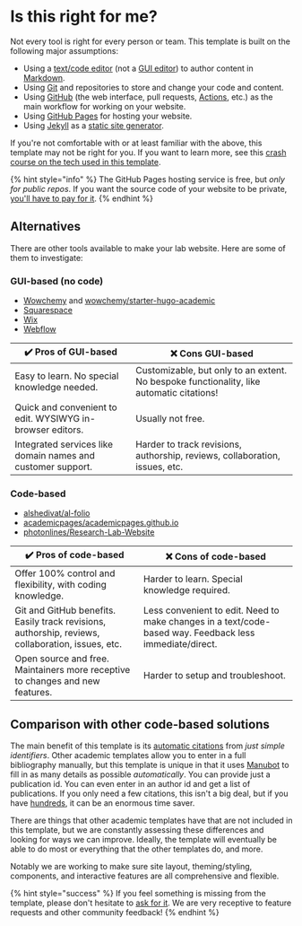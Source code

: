 # Is this right for me?

Not every tool is right for every person or team. This template is built on the following major assumptions:

* Using a [text/code editor](https://code.visualstudio.com/) (not a [GUI editor](https://en.wikipedia.org/wiki/WYSIWYG)) to author content in [Markdown](https://www.google.com/search?q=markdown).
* Using [Git](https://www.google.com/search?q=git) and repositories to store and change your code and content.
* Using [GitHub](https://github.com/) (the web interface, pull requests, [Actions](https://github.com/features/actions), etc.) as the main workflow for working on your website.
* Using [GitHub Pages](https://www.google.com/search?q=github+pages) for hosting your website.
* Using [Jekyll](https://jekyllrb.com/) as a [static site generator](https://www.google.com/search?q=static+site+generator).

If you're not comfortable with or at least familiar with the above, this template may not be right for you. If you want to learn more, see this [crash course on the tech used in this template](../advanced/background-knowledge.md).

{% hint style="info" %}
The GitHub Pages hosting service is free, but _only for public repos_. If you want the source code of your website to be private, [you'll have to pay for it](https://docs.github.com/en/enterprise-cloud@latest/pages/getting-started-with-github-pages/changing-the-visibility-of-your-github-pages-site).
{% endhint %}

## Alternatives

There are other tools available to make your lab website. Here are some of them to investigate:

### GUI-based (no code)

* [Wowchemy](https://wowchemy.com/) and [wowchemy/starter-hugo-academic](https://github.com/wowchemy/starter-hugo-academic)
* [Squarespace](https://www.squarespace.com/)
* [Wix](https://www.wix.com/)
* [Webflow](https://webflow.com/)

| ✔️ Pros of GUI-based                                        | ❌ Cons GUI-based                                                                         |
| ----------------------------------------------------------- | ---------------------------------------------------------------------------------------- |
| Easy to learn. No special knowledge needed.                 | Customizable, but only to an extent. No bespoke functionality, like automatic citations! |
| Quick and convenient to edit. WYSIWYG in-browser editors.   | Usually not free.                                                                        |
| Integrated services like domain names and customer support. | Harder to track revisions, authorship, reviews, collaboration, issues, etc.              |

### Code-based

* [alshedivat/al-folio](https://github.com/alshedivat/al-folio)
* [academicpages/academicpages.github.io](https://github.com/academicpages/academicpages.github.io)
* [photonlines/Research-Lab-Website](https://github.com/photonlines/Research-Lab-Website)

| ✔️ Pros of code-based                                                                             | ❌ Cons of code-based                                                                                    |
| ------------------------------------------------------------------------------------------------- | ------------------------------------------------------------------------------------------------------- |
| Offer 100% control and flexibility, with coding knowledge.                                        | Harder to learn. Special knowledge required.                                                            |
| Git and GitHub benefits. Easily track revisions, authorship, reviews, collaboration, issues, etc. | Less convenient to edit. Need to make changes in a text/code-based way. Feedback less immediate/direct. |
| Open source and free. Maintainers more receptive to changes and new features.                     | Harder to setup and troubleshoot.                                                                       |

## Comparison with other code-based solutions

The main benefit of this template is its [automatic citations](../basics/citations.md) from _just simple identifiers_. Other academic templates allow you to enter in a full bibliography manually, but this template is unique in that it uses [Manubot](https://manubot.org/) to fill in as many details as possible _automatically_. You can provide just a publication id. You can even enter in an author id and get a list of publications. If you only need a few citations, this isn't a big deal, but if you have [hundreds](https://greenelab.com/), it can be an enormous time saver.

There are things that other academic templates have that are not included in this template, but we are constantly assessing these differences and looking for ways we can improve. Ideally, the template will eventually be able to do most or everything that the other templates do, and more.

Notably we are working to make sure site layout, theming/styling, components, and interactive features are all comprehensive and flexible.

{% hint style="success" %}
If you feel something is missing from the template, please don't hesitate to [ask for it](support.md). We are very receptive to feature requests and other community feedback!&#x20;
{% endhint %}
